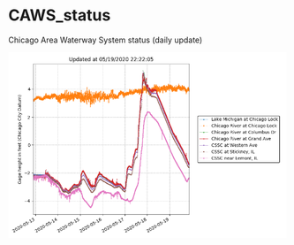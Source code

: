 # CAWS_status
Chicago Area Waterway System status (daily update)

![gaugeheight](https://github.com/ZhiLiHydro/CAWS_status/blob/master/gauge.png)
